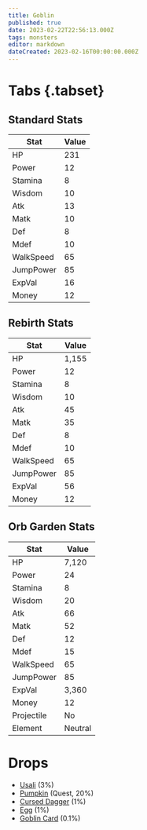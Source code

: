 ```yaml
---
title: Goblin
published: true
date: 2023-02-22T22:56:13.000Z
tags: monsters
editor: markdown
dateCreated: 2023-02-16T00:00:00.000Z
---
```


# Tabs {.tabset}

## Standard Stats

|Stat|Value|
|-|-|
|HP|231|
|Power|12|
|Stamina|8|
|Wisdom|10|
|Atk|13|
|Matk|10|
|Def|8|
|Mdef|10|
|WalkSpeed|65|
|JumpPower|85|
|ExpVal|16|
|Money|12|
## Rebirth Stats

|Stat|Value|
|-|-|
|HP|1,155|
|Power|12|
|Stamina|8|
|Wisdom|10|
|Atk|45|
|Matk|35|
|Def|8|
|Mdef|10|
|WalkSpeed|65|
|JumpPower|85|
|ExpVal|56|
|Money|12|
## Orb Garden Stats

|Stat|Value|
|-|-|
|HP|7,120|
|Power|24|
|Stamina|8|
|Wisdom|20|
|Atk|66|
|Matk|52|
|Def|12|
|Mdef|15|
|WalkSpeed|65|
|JumpPower|85|
|ExpVal|3,360|
|Money|12|
|Projectile|No|
|Element|Neutral|

# Drops
 * [Usali](/items/usali.md) (3%)
 * [Pumpkin](/items/pumpkin.md) (Quest, 20%)
 * [Cursed Dagger](/items/cursed-dagger.md) (1%)
 * [Egg](/items/egg.md) (1%)
 * [Goblin Card](/items/goblin-card.md) (0.1%)

